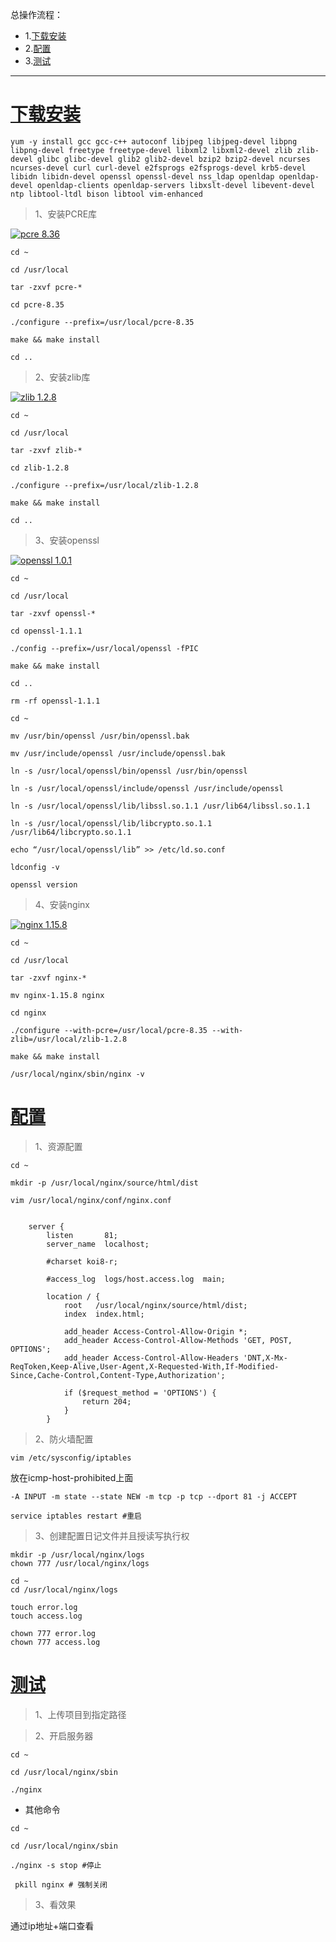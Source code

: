 总操作流程：
- 1.[下载安装](#Nginx-01)
- 2.[配置](#Nginx-02)
- 3.[测试](#Nginx-03)

***

# <a name="Nginx-01" href="#" >下载安装</a>

```shell
yum -y install gcc gcc-c++ autoconf libjpeg libjpeg-devel libpng libpng-devel freetype freetype-devel libxml2 libxml2-devel zlib zlib-devel glibc glibc-devel glib2 glib2-devel bzip2 bzip2-devel ncurses ncurses-devel curl curl-devel e2fsprogs e2fsprogs-devel krb5-devel libidn libidn-devel openssl openssl-devel nss_ldap openldap openldap-devel openldap-clients openldap-servers libxslt-devel libevent-devel ntp libtool-ltdl bison libtool vim-enhanced 
```

> 1、安装PCRE库

[![](https://img.shields.io/badge/pcre-8.36-green.svg "pcre 8.36")](https://pan.baidu.com/s/1JHv_Hl-8SPWbpghayqgZyw)

```shell
cd ~ 

cd /usr/local

tar -zxvf pcre-*

cd pcre-8.35

./configure --prefix=/usr/local/pcre-8.35

make && make install

cd ..
```

> 2、安装zlib库

[![](https://img.shields.io/badge/zlib-1.2.8-green.svg "zlib 1.2.8")](https://pan.baidu.com/s/1fifNwLYSFjMmfoC2bPjuvg)

```shell
cd ~ 

cd /usr/local

tar -zxvf zlib-*

cd zlib-1.2.8

./configure --prefix=/usr/local/zlib-1.2.8

make && make install

cd ..

```

> 3、安装openssl

[![](https://img.shields.io/badge/openssl-1.0.1-green.svg "openssl 1.0.1")](https://pan.baidu.com/s/1byGEoY7wTBfVchWT69djeA)

```shell
cd ~ 

cd /usr/local

tar -zxvf openssl-*

cd openssl-1.1.1

./config --prefix=/usr/local/openssl -fPIC

make && make install

cd ..

rm -rf openssl-1.1.1

cd ~

mv /usr/bin/openssl /usr/bin/openssl.bak

mv /usr/include/openssl /usr/include/openssl.bak

ln -s /usr/local/openssl/bin/openssl /usr/bin/openssl
 
ln -s /usr/local/openssl/include/openssl /usr/include/openssl

ln -s /usr/local/openssl/lib/libssl.so.1.1 /usr/lib64/libssl.so.1.1

ln -s /usr/local/openssl/lib/libcrypto.so.1.1 /usr/lib64/libcrypto.so.1.1

echo “/usr/local/openssl/lib” >> /etc/ld.so.conf
 
ldconfig -v

openssl version
```

> 4、安装nginx

[![](https://img.shields.io/badge/nginx-1.15.8-green.svg "nginx 1.15.8")](https://pan.baidu.com/s/127WhEf1xIMF3hsrzYs9KXg)

```shell
cd ~ 

cd /usr/local

tar -zxvf nginx-*

mv nginx-1.15.8 nginx

cd nginx

./configure --with-pcre=/usr/local/pcre-8.35 --with-zlib=/usr/local/zlib-1.2.8

make && make install

/usr/local/nginx/sbin/nginx -v
```

# <a name="Nginx-02" href="#" >配置</a>

> 1、资源配置

```
cd ~ 

mkdir -p /usr/local/nginx/source/html/dist

vim /usr/local/nginx/conf/nginx.conf


```

```
    server {
        listen       81;
        server_name  localhost;

        #charset koi8-r;

        #access_log  logs/host.access.log  main;

        location / {
            root   /usr/local/nginx/source/html/dist;
            index  index.html;

            add_header Access-Control-Allow-Origin *;
            add_header Access-Control-Allow-Methods 'GET, POST, OPTIONS';
            add_header Access-Control-Allow-Headers 'DNT,X-Mx-ReqToken,Keep-Alive,User-Agent,X-Requested-With,If-Modified-Since,Cache-Control,Content-Type,Authorization';

            if ($request_method = 'OPTIONS') {
                return 204;
            }
        }
```

> 2、防火墙配置

```shell
vim /etc/sysconfig/iptables
```

放在icmp-host-prohibited上面

```shell
-A INPUT -m state --state NEW -m tcp -p tcp --dport 81 -j ACCEPT
```

```shell
service iptables restart #重启
```

>3、创建配置日记文件并且授读写执行权
```
mkdir -p /usr/local/nginx/logs
chown 777 /usr/local/nginx/logs

cd ~
cd /usr/local/nginx/logs

touch error.log
touch access.log

chown 777 error.log
chown 777 access.log

```

# <a name="Nginx-03" href="#" >测试</a>

> 1、上传项目到指定路径

> 2、开启服务器

```
cd ~

cd /usr/local/nginx/sbin

./nginx
```

- 其他命令
```
cd ~

cd /usr/local/nginx/sbin

./nginx -s stop #停止

 pkill nginx # 强制关闭

```

> 3、看效果

通过ip地址+端口查看
